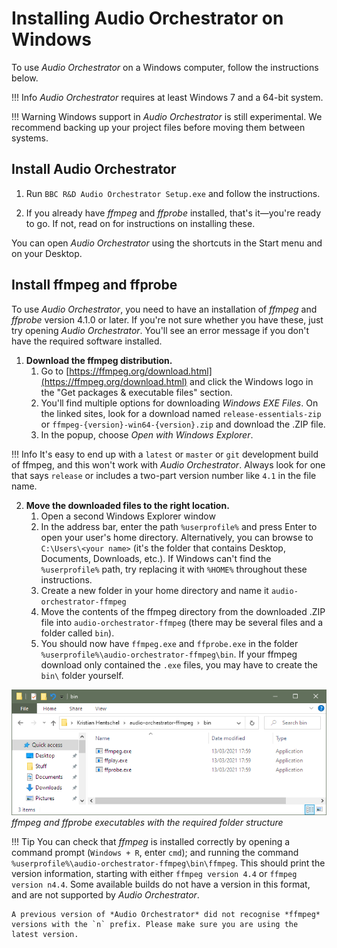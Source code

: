 # Installing Audio Orchestrator on Windows

To use _Audio Orchestrator_ on a Windows computer, follow the instructions below.

!!! Info
    *Audio Orchestrator* requires at least Windows 7 and a 64-bit system.

!!! Warning
    Windows support in *Audio Orchestrator* is still experimental. We recommend backing up your project files before moving them between systems.

## Install Audio Orchestrator

1. Run `BBC R&D Audio Orchestrator Setup.exe` and follow the instructions.

2. If you already have *ffmpeg* and *ffprobe* installed, that's it—you're ready to go. If not, read on for instructions on installing these.

You can open *Audio Orchestrator* using the shortcuts in the Start menu and on your Desktop.

<a name="ffmpeg-windows"></a>
## Install ffmpeg and ffprobe

To use *Audio Orchestrator*, you need to have an installation of *ffmpeg* and *ffprobe* version 4.1.0 or later. If you're not sure whether you have these, just try opening *Audio Orchestrator*. You'll see an error message if you don't have the required software installed.

1. **Download the ffmpeg distribution.**
    1. Go to [https://ffmpeg.org/download.html](https://ffmpeg.org/download.html) and click the Windows logo in the "Get packages & executable files" section.
    2. You'll find multiple options for downloading _Windows EXE Files_. On the linked sites, look for a download named `release-essentials-zip` or `ffmpeg-{version}-win64-{version}.zip` and download the .ZIP file.
    3. In the popup, choose _Open with Windows Explorer_.

!!! Info
    It's easy to end up with a `latest` or `master` or `git` development build of ffmpeg, and this won't work with *Audio Orchestrator*. Always look for one that says `release` or includes a two-part version number like `4.1` in the file name.

2. **Move the downloaded files to the right location.**
    1. Open a second Windows Explorer window
    2. In the address bar, enter the path `%userprofile%` and press Enter to open your user's home directory. Alternatively, you can browse to `C:\Users\<your name>` (it's the folder that contains Desktop, Documents, Downloads, etc.). If Windows can't find the `%userprofile%` path, try replacing it with `%HOME%` throughout these instructions.
    3. Create a new folder in your home directory and name it `audio-orchestrator-ffmpeg`
    4. Move the contents of the ffmpeg directory from the downloaded .ZIP file into `audio-orchestrator-ffmpeg` (there may be several files and a folder called `bin`).
    5. You should now have `ffmpeg.exe` and `ffprobe.exe` in the folder `%userprofile%\audio-orchestrator-ffmpeg\bin`. If your ffmpeg download only contained the `.exe` files, you may have to create the `bin\` folder yourself.

![Screenshot of a Windows Explorer window showing the ffmpeg and ffprobe executable files](images/installation/ffmpeg-windows.png)
*ffmpeg and ffprobe executables with the required folder structure*

!!! Tip
    You can check that *ffmpeg* is installed correctly by opening a command prompt (`Windows + R`, enter `cmd`); and running the command `%userprofile%\audio-orchestrator-ffmpeg\bin\ffmpeg`. This should print the version information, starting with either `ffmpeg version 4.4` or `ffmpeg version n4.4`. Some available builds do not have a version in this format, and are not supported by *Audio Orchestrator*.

    A previous version of *Audio Orchestrator* did not recognise *ffmpeg* versions with the `n` prefix. Please make sure you are using the latest version.

